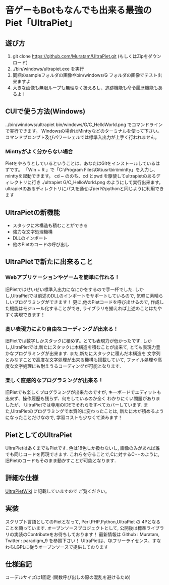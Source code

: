 # 音ゲーもBotもなんでも出来る最強のPiet「UltraPiet」

## 遊び方
1. git clone https://github.com/Muratam/UltraPiet.git
   (もしくはZipをダウンロード)
2. ./bin/windows/ultrapiet.exe を実行
3. 同梱のsampleフォルダの画像やbin/windows/G フォルダの画像でテスト出来ますよ
4. 大きな画像も無限ループも無理なく扱えるし、追跡機能も命令履歴機能もあるよ！


## CUIで使う方法(Windows)
../bin/windows/ultrapiet bin/windows/G/C_HelloWorld.png でコマンドラインで実行できます。
Windowsの場合はMinttyなどのターミナルを使って下さい。
コマンドプロンプト及びパワーシェルでは標準入出力が上手く行われません。

### Minttyがよく分からない場合
Pietをやろうとしているということは、あなたはGitをインストールしているはずです。
「Win + R 」で「C:\Program Files\Git\usr\bin\mintty」を入力し、minttyを起動できます。
cd ~ ののち、cd とpwd を駆使してultrapietのあるディレクトリに行き
./ultrapiet G/C_HelloWorld.png のようにして実行出来ます。
ultrapietのあるディレクトリにパスを通せばperlやpythonと同じように利用できます


## UltraPietの新機能
- スタックに木構造も積むことができる
- 強力な文字処理機構
- DLLのインポート
- 他のPietのコードの呼び出し

## UltraPietで新たに出来ること

### Webアプリケーションやゲームを簡単に作れる！
旧Pietではせいぜい標準入出力になにかをするので手一杯でした.
しかし,UltraPietでは前述のDLLのインポートをサポートしているので,
気軽に素晴らしいプログラミングができます！
更に,他のPietコードを呼び出せるので,
作成した機能はモジュール化することができ,
ライブラリを揃えれば上述のことはたやすく実現できます！

### 高い表現力により自由なコーディングが出来る！
旧Pietでは数字しかスタックに積めず。とても表現力が低かったです.
しかし,UltraPietでは,新たにスタックに木構造を積むことが出来て,
とても表現力豊かなプログラミングが出来ます.
また,新たにスタックに積んだ木構造を
文字列とみなすことで高度な文字処理が出来る機構も搭載していて,
ファイル処理や高度な文字処理にも耐えうるコーディングが可能となります.

### 楽しく直感的なプログラミングが出来る！
旧Pietでも楽しくプログラミングが出来たのですが,
キーボードでエディットも出来ず、操作履歴も残らず、何をしているのか全く
わかりにくい問題がありましたが、
UltraPietでは専用のIDEでそれらをすべてカバーしています.
また,UltraPietのプログラミングで本質的に変わったことは,
新たに木が積めるようになったことだけなので,
学習コストも少なくて済みます！

## PietとしてのUltraPiet
UltraPietはあくまでもPietです.
色は18色しか扱わないし,
画像のみがあれば誰でも同じコードを再現できます.
これらを守ることで,Cに対するC++のように,
旧Pietのコードもそのまま動かすことが可能となります.

## 詳細な仕様
[UltraPietWiki](https://github.com/Muratam/UltraPiet/wiki) に記載していますので
ご覧ください。

## 実装
スクリプト言語としてのPietとなって,
Perl,PHP,Python,UltraPiet の 4Pとなることを願っています.
オープンソースプロジェクトとして,
公開後は標準ライブラリの実装のContributeをお待ちしております！
最新情報は Github : Muratam, Twitter : paradigm_9 を参照下さい！
UltraPietは、Qtフリーライセンス、すなわちLGPLに従うオープンソースで提供しております

## 仕様追記
コーデルサイズは1固定 (関数呼び出しの際の混乱を避けるため)